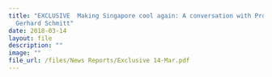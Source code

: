```yaml
---
title: "EXCLUSIVE  Making Singapore cool again: A conversation with Professor
  Gerhard Schmitt"
date: 2018-03-14
layout: file
description: ""
image: ""
file_url: /files/News Reports/Exclusive 14-Mar.pdf
---
```

